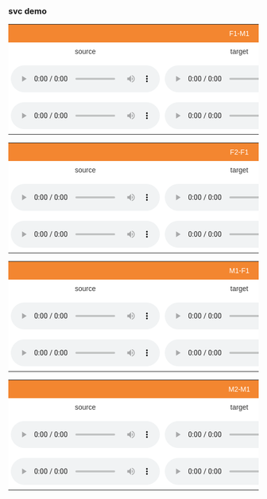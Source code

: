 ### svc demo





<div>
<style type="text/css">
.tg  {border-collapse:collapse;border-spacing:0;border-color:#aaa;}
.tg td{font-family:Arial, sans-serif;font-size:14px;padding:10px 5px;border-style:solid;border-width:0px;overflow:hidden;word-break:normal;border-color:#aaa;color:#333;background-color:#fff;}
.tg th{font-family:Arial, sans-serif;font-size:14px;font-weight:normal;padding:10px 5px;border-style:solid;border-width:0px;overflow:hidden;word-break:normal;border-color:#aaa;color:#fff;background-color:#f38630;}
.tg .tg-s6z2{text-align:center}
</style>
<table class="tg">
  <tr>
    <th class="tg-s6z2" colspan="3">F1-M1</th>
  </tr>
  <tr>
    <td class="tg-s6z2">source</td>
    <td class="tg-s6z2">target</td>
    <td class="tg-s6z2">converted</td>
  </tr>
  <tr>
    <td class="tg-s6z2">
    <audio controls="controls">
<source type="audio/wav" src="assets/228_243_367.wav"></source>
    </td>
    <td class="tg-s6z2">
    <audio controls="controls">
<source type="audio/wav" src="assets/228_243_367.wav"></source>
    </td>
    <td class="tg-s6z2">
    <audio controls="controls">
<source type="audio/wav" src="assets/228_243_367.wav"></source>
    </td>
  </tr>
  <tr>
    <td class="tg-s6z2">
    <audio controls="controls">
<source type="audio/wav" src="assets/228_243_367.wav"></source>
    </td>
    <td class="tg-s6z2">
    <audio controls="controls">
<source type="audio/wav" src="assets/228_243_367.wav"></source>
    </td>
    <td class="tg-s6z2">
    <audio controls="controls">
<source type="audio/wav" src="assets/228_243_367.wav"></source>
    </td>
  </tr>
</table>
</div>



<div>
  <style type="text/css">
.tg  {border-collapse:collapse;border-spacing:0;border-color:#aaa;}
.tg td{font-family:Arial, sans-serif;font-size:14px;padding:10px 5px;border-style:solid;border-width:0px;overflow:hidden;word-break:normal;border-color:#aaa;color:#333;background-color:#fff;}
.tg th{font-family:Arial, sans-serif;font-size:14px;font-weight:normal;padding:10px 5px;border-style:solid;border-width:0px;overflow:hidden;word-break:normal;border-color:#aaa;color:#fff;background-color:#f38630;}
.tg .tg-s6z2{text-align:center}
</style>
<table class="tg">
  <tr>
    <th class="tg-s6z2" colspan="3">F2-F1</th>
  </tr>
  <tr>
    <td class="tg-s6z2">source</td>
    <td class="tg-s6z2">target</td>
    <td class="tg-s6z2">converted</td>
  </tr>
  <tr>
    <td class="tg-s6z2">
    <audio controls="controls">
<source type="audio/wav" src="assets/228_243_367.wav"></source>
    </td>
    <td class="tg-s6z2">
    <audio controls="controls">
<source type="audio/wav" src="assets/228_243_367.wav"></source>
    </td>
    <td class="tg-s6z2">
    <audio controls="controls">
<source type="audio/wav" src="assets/228_243_367.wav"></source>
    </td>
  </tr>
  <tr>
    <td class="tg-s6z2">
    <audio controls="controls">
<source type="audio/wav" src="assets/228_243_367.wav"></source>
    </td>
    <td class="tg-s6z2">
    <audio controls="controls">
<source type="audio/wav" src="assets/228_243_367.wav"></source>
    </td>
    <td class="tg-s6z2">
    <audio controls="controls">
<source type="audio/wav" src="assets/228_243_367.wav"></source>
    </td>
  </tr>
</table>
</div>





<div>
  <style type="text/css">
.tg  {border-collapse:collapse;border-spacing:0;border-color:#aaa;}
.tg td{font-family:Arial, sans-serif;font-size:14px;padding:10px 5px;border-style:solid;border-width:0px;overflow:hidden;word-break:normal;border-color:#aaa;color:#333;background-color:#fff;}
.tg th{font-family:Arial, sans-serif;font-size:14px;font-weight:normal;padding:10px 5px;border-style:solid;border-width:0px;overflow:hidden;word-break:normal;border-color:#aaa;color:#fff;background-color:#f38630;}
.tg .tg-s6z2{text-align:center}
</style>
<table class="tg">
  <tr>
    <th class="tg-s6z2" colspan="3">M1-F1</th>
  </tr>
  <tr>
    <td class="tg-s6z2">source</td>
    <td class="tg-s6z2">target</td>
    <td class="tg-s6z2">converted</td>
  </tr>
  <tr>
    <td class="tg-s6z2">
    <audio controls="controls">
<source type="audio/wav" src="assets/228_243_367.wav"></source>
    </td>
    <td class="tg-s6z2">
    <audio controls="controls">
<source type="audio/wav" src="assets/228_243_367.wav"></source>
    </td>
    <td class="tg-s6z2">
    <audio controls="controls">
<source type="audio/wav" src="assets/228_243_367.wav"></source>
    </td>
  </tr>
  <tr>
    <td class="tg-s6z2">
    <audio controls="controls">
<source type="audio/wav" src="assets/228_243_367.wav"></source>
    </td>
    <td class="tg-s6z2">
    <audio controls="controls">
<source type="audio/wav" src="assets/228_243_367.wav"></source>
    </td>
    <td class="tg-s6z2">
    <audio controls="controls">
<source type="audio/wav" src="assets/228_243_367.wav"></source>
    </td>
  </tr>
</table>
</div>



<div>
  <style type="text/css">
.tg  {border-collapse:collapse;border-spacing:0;border-color:#aaa;}
.tg td{font-family:Arial, sans-serif;font-size:14px;padding:10px 5px;border-style:solid;border-width:0px;overflow:hidden;word-break:normal;border-color:#aaa;color:#333;background-color:#fff;}
.tg th{font-family:Arial, sans-serif;font-size:14px;font-weight:normal;padding:10px 5px;border-style:solid;border-width:0px;overflow:hidden;word-break:normal;border-color:#aaa;color:#fff;background-color:#f38630;}
.tg .tg-s6z2{text-align:center}
</style>
<table class="tg">
  <tr>
    <th class="tg-s6z2" colspan="3">M2-M1</th>
  </tr>
  <tr>
    <td class="tg-s6z2">source</td>
    <td class="tg-s6z2">target</td>
    <td class="tg-s6z2">converted</td>
  </tr>
  <tr>
    <td class="tg-s6z2">
    <audio controls="controls">
<source type="audio/wav" src="assets/228_243_367.wav"></source>
    </td>
    <td class="tg-s6z2">
    <audio controls="controls">
<source type="audio/wav" src="assets/228_243_367.wav"></source>
    </td>
    <td class="tg-s6z2">
    <audio controls="controls">
<source type="audio/wav" src="assets/228_243_367.wav"></source>
    </td>
  </tr>
  <tr>
    <td class="tg-s6z2">
    <audio controls="controls">
<source type="audio/wav" src="assets/228_243_367.wav"></source>
    </td>
    <td class="tg-s6z2">
    <audio controls="controls">
<source type="audio/wav" src="assets/228_243_367.wav"></source>
    </td>
    <td class="tg-s6z2">
    <audio controls="controls">
<source type="audio/wav" src="assets/228_243_367.wav"></source>
    </td>
  </tr>
</table>
</div>



